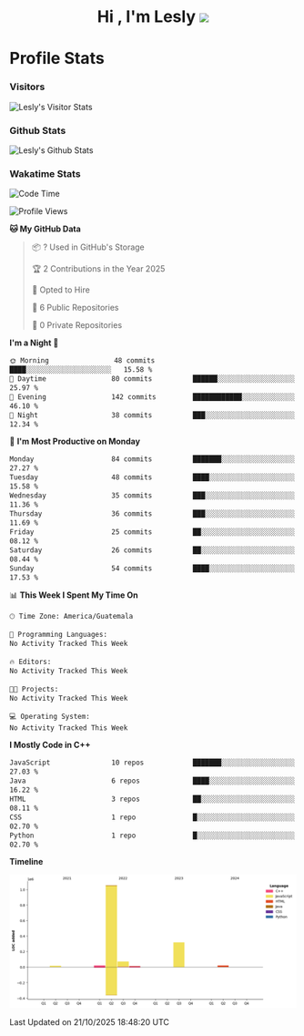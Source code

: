 <h1 align="center">Hi , I'm Lesly <img src="https://media.giphy.com/media/hvRJCLFzcasrR4ia7z/giphy.gif" width="28"></h1>


# Profile Stats

### Visitors
![Lesly's Visitor Stats](https://komarev.com/ghpvc/?username=leslycarrascoj&color=blue&style=for-the-badge&label=VIEWS)

### Github Stats
![Lesly's  Github Stats](https://github-readme-stats.vercel.app/api?username=leslycarrascoj&hide=contribs,issues,stars&count_private=true&include_all_commits=true&show_icons=true&theme=tokyonight)

### Wakatime Stats

<!--START_SECTION:waka-->
![Code Time](http://img.shields.io/badge/Code%20Time-793%20hrs%2043%20mins-blue)

![Profile Views](http://img.shields.io/badge/Profile%20Views-0-blue)

**🐱 My GitHub Data** 

> 📦 ? Used in GitHub's Storage 
 > 
> 🏆 2 Contributions in the Year 2025
 > 
> 💼 Opted to Hire
 > 
> 📜 6 Public Repositories 
 > 
> 🔑 0 Private Repositories 
 > 
**I'm a Night 🦉** 

```text
🌞 Morning                48 commits          ████░░░░░░░░░░░░░░░░░░░░░   15.58 % 
🌆 Daytime                80 commits          ██████░░░░░░░░░░░░░░░░░░░   25.97 % 
🌃 Evening                142 commits         ████████████░░░░░░░░░░░░░   46.10 % 
🌙 Night                  38 commits          ███░░░░░░░░░░░░░░░░░░░░░░   12.34 % 
```
📅 **I'm Most Productive on Monday** 

```text
Monday                   84 commits          ███████░░░░░░░░░░░░░░░░░░   27.27 % 
Tuesday                  48 commits          ████░░░░░░░░░░░░░░░░░░░░░   15.58 % 
Wednesday                35 commits          ███░░░░░░░░░░░░░░░░░░░░░░   11.36 % 
Thursday                 36 commits          ███░░░░░░░░░░░░░░░░░░░░░░   11.69 % 
Friday                   25 commits          ██░░░░░░░░░░░░░░░░░░░░░░░   08.12 % 
Saturday                 26 commits          ██░░░░░░░░░░░░░░░░░░░░░░░   08.44 % 
Sunday                   54 commits          ████░░░░░░░░░░░░░░░░░░░░░   17.53 % 
```


📊 **This Week I Spent My Time On** 

```text
🕑︎ Time Zone: America/Guatemala

💬 Programming Languages: 
No Activity Tracked This Week

🔥 Editors: 
No Activity Tracked This Week

🐱‍💻 Projects: 
No Activity Tracked This Week

💻 Operating System: 
No Activity Tracked This Week
```

**I Mostly Code in C++** 

```text
JavaScript               10 repos            ███████░░░░░░░░░░░░░░░░░░   27.03 % 
Java                     6 repos             ████░░░░░░░░░░░░░░░░░░░░░   16.22 % 
HTML                     3 repos             ██░░░░░░░░░░░░░░░░░░░░░░░   08.11 % 
CSS                      1 repo              █░░░░░░░░░░░░░░░░░░░░░░░░   02.70 % 
Python                   1 repo              █░░░░░░░░░░░░░░░░░░░░░░░░   02.70 % 
```



**Timeline**

![Lines of Code chart](https://raw.githubusercontent.com/leslycarrascoj/leslycarrascoj/main/assets/bar_graph.png)


 Last Updated on 21/10/2025 18:48:20 UTC
<!--END_SECTION:waka-->

